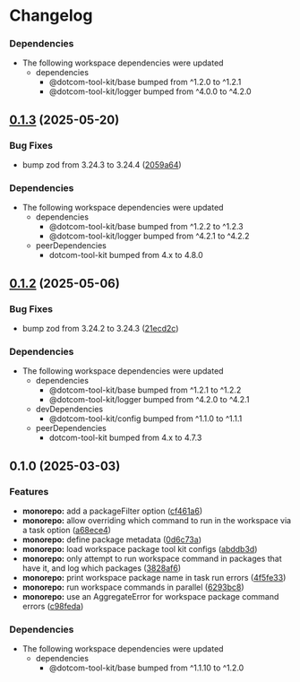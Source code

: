 # Changelog

### Dependencies

* The following workspace dependencies were updated
  * dependencies
    * @dotcom-tool-kit/base bumped from ^1.2.0 to ^1.2.1
    * @dotcom-tool-kit/logger bumped from ^4.0.0 to ^4.2.0

## [0.1.3](https://github.com/Financial-Times/dotcom-tool-kit/compare/monorepo-v0.1.2...monorepo-v0.1.3) (2025-05-20)


### Bug Fixes

* bump zod from 3.24.3 to 3.24.4 ([2059a64](https://github.com/Financial-Times/dotcom-tool-kit/commit/2059a64ff9ab1b246f5b4e6b5b66f465be596b9e))


### Dependencies

* The following workspace dependencies were updated
  * dependencies
    * @dotcom-tool-kit/base bumped from ^1.2.2 to ^1.2.3
    * @dotcom-tool-kit/logger bumped from ^4.2.1 to ^4.2.2
  * peerDependencies
    * dotcom-tool-kit bumped from 4.x to 4.8.0

## [0.1.2](https://github.com/Financial-Times/dotcom-tool-kit/compare/monorepo-v0.1.1...monorepo-v0.1.2) (2025-05-06)


### Bug Fixes

* bump zod from 3.24.2 to 3.24.3 ([21ecd2c](https://github.com/Financial-Times/dotcom-tool-kit/commit/21ecd2ccaf42f11a78e0b6f06f5ef2352aa91703))


### Dependencies

* The following workspace dependencies were updated
  * dependencies
    * @dotcom-tool-kit/base bumped from ^1.2.1 to ^1.2.2
    * @dotcom-tool-kit/logger bumped from ^4.2.0 to ^4.2.1
  * devDependencies
    * @dotcom-tool-kit/config bumped from ^1.1.0 to ^1.1.1
  * peerDependencies
    * dotcom-tool-kit bumped from 4.x to 4.7.3

## 0.1.0 (2025-03-03)


### Features

* **monorepo:** add a packageFilter option ([cf461a6](https://github.com/Financial-Times/dotcom-tool-kit/commit/cf461a63a8656a755877ed3d57b0b7747b6100ac))
* **monorepo:** allow overriding which command to run in the workspace via a task option ([a68ece4](https://github.com/Financial-Times/dotcom-tool-kit/commit/a68ece442bc3afead2ad0a78b53ae2b88acb3b26))
* **monorepo:** define package metadata ([0d6c73a](https://github.com/Financial-Times/dotcom-tool-kit/commit/0d6c73acc5b52536973083ba42586f38d1b06613))
* **monorepo:** load workspace package tool kit configs ([abddb3d](https://github.com/Financial-Times/dotcom-tool-kit/commit/abddb3d17a967845bf52b5cf3bc0270fe60fbb4f))
* **monorepo:** only attempt to run workspace command in packages that have it, and log which packages ([3828af6](https://github.com/Financial-Times/dotcom-tool-kit/commit/3828af6a259b83cde8c929c7bf59efb61ad06160))
* **monorepo:** print workspace package name in task run errors ([4f5fe33](https://github.com/Financial-Times/dotcom-tool-kit/commit/4f5fe331c16244e5225aceefc56ae69eacb9ca21))
* **monorepo:** run workspace commands in parallel ([6293bc8](https://github.com/Financial-Times/dotcom-tool-kit/commit/6293bc813701b023cf7efd2d542f69c71a1500a4))
* **monorepo:** use an AggregateError for workspace package command errors ([c98feda](https://github.com/Financial-Times/dotcom-tool-kit/commit/c98fedab0dbaab28ee525b9385d69fcd35426b7b))


### Dependencies

* The following workspace dependencies were updated
  * dependencies
    * @dotcom-tool-kit/base bumped from ^1.1.10 to ^1.2.0
